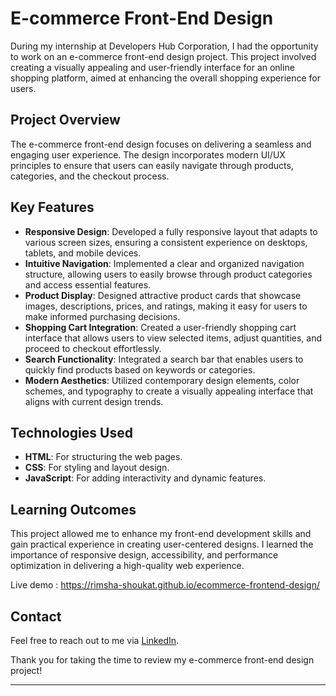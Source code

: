 # E-commerce Front-End Design

During my internship at Developers Hub Corporation, I had the opportunity to work on an e-commerce front-end design project. This project involved creating a visually appealing and user-friendly interface for an online shopping platform, aimed at enhancing the overall shopping experience for users.

## Project Overview

The e-commerce front-end design focuses on delivering a seamless and engaging user experience. The design incorporates modern UI/UX principles to ensure that users can easily navigate through products, categories, and the checkout process.

## Key Features

- **Responsive Design**: Developed a fully responsive layout that adapts to various screen sizes, ensuring a consistent experience on desktops, tablets, and mobile devices.
- **Intuitive Navigation**: Implemented a clear and organized navigation structure, allowing users to easily browse through product categories and access essential features.
- **Product Display**: Designed attractive product cards that showcase images, descriptions, prices, and ratings, making it easy for users to make informed purchasing decisions.
- **Shopping Cart Integration**: Created a user-friendly shopping cart interface that allows users to view selected items, adjust quantities, and proceed to checkout effortlessly.
- **Search Functionality**: Integrated a search bar that enables users to quickly find products based on keywords or categories.
- **Modern Aesthetics**: Utilized contemporary design elements, color schemes, and typography to create a visually appealing interface that aligns with current design trends.

## Technologies Used

- **HTML**: For structuring the web pages.
- **CSS**: For styling and layout design.
- **JavaScript**: For adding interactivity and dynamic features.
  
## Learning Outcomes

This project allowed me to enhance my front-end development skills and gain practical experience in creating user-centered designs. I learned the importance of responsive design, accessibility, and performance optimization in delivering a high-quality web experience.

Live demo : https://rimsha-shoukat.github.io/ecommerce-frontend-design/

## Contact

Feel free to reach out to me via [LinkedIn](https://www.linkedin.com/in/rimsha-shoukat).

Thank you for taking the time to review my e-commerce front-end design project!

---

